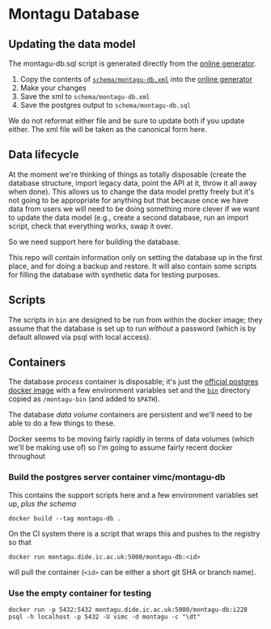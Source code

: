 # Montagu Database

## Updating the data model

The montagu-db.sql script is generated directly from the [online generator](http://ondras.zarovi.cz/sql/demo/).

1. Copy the contents of [`schema/montagu-db.xml`](schema/montagu-db.xml) into the [online generator](http://ondras.zarovi.cz/sql/demo/)
2. Make your changes
3. Save the xml to `schema/montagu-db.xml`
4. Save the postgres output to `schema/montagu-db.sql`

We do not reformat either file and be sure to update both if you update either.  The xml file will be taken as the canonical form here.

## Data lifecycle

At the moment we're thinking of things as totally disposable (create the database structure, import legacy data, point the API at it, throw it all away when done).  This allows us to change the data model pretty freely but it's not going to be appropriate for anything but that because once we have data from users we will need to be doing something more clever if we want to update the data model (e.g., create a second database, run an import script, check that everything works, swap it over.

So we need support here for building the database.

This repo will contain information only on setting the database up in the first place, and for doing a backup and restore.  It will also contain some scripts for filling the database with synthetic data for testing purposes.

## Scripts

The scripts in `bin` are designed to be run from within the docker image; they assume that the database is set up to run *without* a password (which is by default allowed via psql with local access).

## Containers

The database *process* container is disposable; it's just the [official postgres docker image](https://hub.docker.com/_/postgres/) with a few environment variables set and the [`bin`](bin) directory copied as `/montagu-bin` (and added to `$PATH`).

The database *data volume* containers are persistent and we'll need to be able to do a few things to these.

Docker seems to be moving fairly rapidly in terms of data volumes (which we'll be making use of) so I'm going to assume fairly recent docker throughout

### Build the postgres server container vimc/montagu-db

This contains the support scripts here and a few environment variables set up, *plus the schema*

```
docker build --tag montagu-db .
```

On the CI system there is a script that wraps this and pushes to the registry so that

```
docker run montagu.dide.ic.ac.uk:5000/montagu-db:<id>
```

will pull the container (`<id>` can be either a short git SHA or branch name).

### Use the empty container for testing

```
docker run -p 5432:5432 montagu.dide.ic.ac.uk:5000/montagu-db:i228
psql -h localhost -p 5432 -U vimc -d montagu -c "\dt"
```
